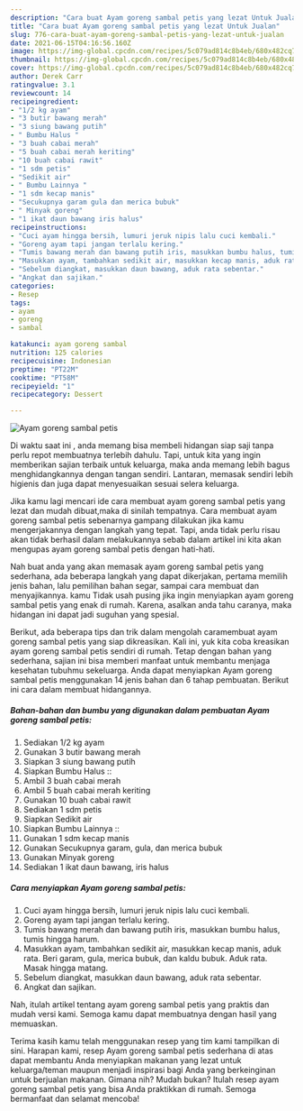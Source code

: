 ```yaml
---
description: "Cara buat Ayam goreng sambal petis yang lezat Untuk Jualan"
title: "Cara buat Ayam goreng sambal petis yang lezat Untuk Jualan"
slug: 776-cara-buat-ayam-goreng-sambal-petis-yang-lezat-untuk-jualan
date: 2021-06-15T04:16:56.160Z
image: https://img-global.cpcdn.com/recipes/5c079ad814c8b4eb/680x482cq70/ayam-goreng-sambal-petis-foto-resep-utama.jpg
thumbnail: https://img-global.cpcdn.com/recipes/5c079ad814c8b4eb/680x482cq70/ayam-goreng-sambal-petis-foto-resep-utama.jpg
cover: https://img-global.cpcdn.com/recipes/5c079ad814c8b4eb/680x482cq70/ayam-goreng-sambal-petis-foto-resep-utama.jpg
author: Derek Carr
ratingvalue: 3.1
reviewcount: 14
recipeingredient:
- "1/2 kg ayam"
- "3 butir bawang merah"
- "3 siung bawang putih"
- " Bumbu Halus "
- "3 buah cabai merah"
- "5 buah cabai merah keriting"
- "10 buah cabai rawit"
- "1 sdm petis"
- "Sedikit air"
- " Bumbu Lainnya "
- "1 sdm kecap manis"
- "Secukupnya garam gula dan merica bubuk"
- " Minyak goreng"
- "1 ikat daun bawang iris halus"
recipeinstructions:
- "Cuci ayam hingga bersih, lumuri jeruk nipis lalu cuci kembali."
- "Goreng ayam tapi jangan terlalu kering."
- "Tumis bawang merah dan bawang putih iris, masukkan bumbu halus, tumis hingga harum."
- "Masukkan ayam, tambahkan sedikit air, masukkan kecap manis, aduk rata. Beri garam, gula, merica bubuk, dan kaldu bubuk. Aduk rata. Masak hingga matang."
- "Sebelum diangkat, masukkan daun bawang, aduk rata sebentar."
- "Angkat dan sajikan."
categories:
- Resep
tags:
- ayam
- goreng
- sambal

katakunci: ayam goreng sambal 
nutrition: 125 calories
recipecuisine: Indonesian
preptime: "PT22M"
cooktime: "PT58M"
recipeyield: "1"
recipecategory: Dessert

---
```



![Ayam goreng sambal petis](https://img-global.cpcdn.com/recipes/5c079ad814c8b4eb/680x482cq70/ayam-goreng-sambal-petis-foto-resep-utama.jpg)

Di waktu  saat ini , anda memang bisa membeli hidangan siap saji tanpa perlu repot membuatnya terlebih dahulu. Tapi, untuk kita yang ingin memberikan sajian terbaik untuk keluarga, maka anda memang lebih bagus menghidangkannya dengan tangan sendiri. Lantaran, memasak sendiri lebih higienis dan juga dapat menyesuaikan sesuai selera keluarga.

Jika kamu lagi mencari ide cara membuat ayam goreng sambal petis yang lezat dan mudah dibuat,maka di sinilah tempatnya. Cara membuat ayam goreng sambal petis  sebenarnya gampang dilakukan jika kamu mengerjakannya dengan langkah yang tepat. Tapi, anda tidak perlu risau akan tidak berhasil dalam melakukannya 
sebab dalam artikel ini kita akan mengupas ayam goreng sambal petis dengan hati-hati.  



Nah buat anda yang akan memasak ayam goreng sambal petis yang sederhana, ada beberapa langkah yang dapat dikerjakan, pertama memilih jenis bahan, lalu pemilihan bahan segar, sampai cara membuat dan menyajikannya. kamu Tidak usah pusing jika ingin menyiapkan ayam goreng sambal petis yang enak di rumah. Karena, asalkan anda  tahu caranya, maka hidangan ini dapat jadi suguhan yang spesial.

Berikut, ada beberapa tips dan trik dalam mengolah caramembuat ayam goreng sambal petis yang siap dikreasikan. Kali ini, yuk kita coba kreasikan ayam goreng sambal petis sendiri di rumah. Tetap dengan bahan yang sederhana, sajian ini bisa memberi manfaat untuk membantu menjaga kesehatan tubuhmu sekeluarga. Anda dapat menyiapkan Ayam goreng sambal petis menggunakan 14 jenis bahan dan 6 tahap pembuatan. Berikut ini cara dalam membuat hidangannya.

<!--inarticleads1-->

##### Bahan-bahan dan bumbu yang digunakan dalam pembuatan Ayam goreng sambal petis:

1. Sediakan 1/2 kg ayam
1. Gunakan 3 butir bawang merah
1. Siapkan 3 siung bawang putih
1. Siapkan  Bumbu Halus ::
1. Ambil 3 buah cabai merah
1. Ambil 5 buah cabai merah keriting
1. Gunakan 10 buah cabai rawit
1. Sediakan 1 sdm petis
1. Siapkan Sedikit air
1. Siapkan  Bumbu Lainnya ::
1. Gunakan 1 sdm kecap manis
1. Gunakan Secukupnya garam, gula, dan merica bubuk
1. Gunakan  Minyak goreng
1. Sediakan 1 ikat daun bawang, iris halus




<!--inarticleads2-->

##### Cara menyiapkan Ayam goreng sambal petis:

1. Cuci ayam hingga bersih, lumuri jeruk nipis lalu cuci kembali.
1. Goreng ayam tapi jangan terlalu kering.
1. Tumis bawang merah dan bawang putih iris, masukkan bumbu halus, tumis hingga harum.
1. Masukkan ayam, tambahkan sedikit air, masukkan kecap manis, aduk rata. Beri garam, gula, merica bubuk, dan kaldu bubuk. Aduk rata. Masak hingga matang.
1. Sebelum diangkat, masukkan daun bawang, aduk rata sebentar.
1. Angkat dan sajikan.




Nah, itulah artikel tentang  ayam goreng sambal petis  yang praktis dan mudah versi kami. Semoga kamu dapat membuatnya dengan hasil yang memuaskan. 

Terima kasih kamu telah menggunakan resep yang tim kami tampilkan di sini. Harapan kami, resep  Ayam goreng sambal petis sederhana di atas dapat membantu Anda menyiapkan makanan yang lezat untuk keluarga/teman maupun menjadi inspirasi bagi Anda yang berkeinginan untuk berjualan makanan. Gimana nih? Mudah bukan? Itulah resep ayam goreng sambal petis yang bisa Anda praktikkan di rumah. Semoga bermanfaat dan selamat mencoba!

